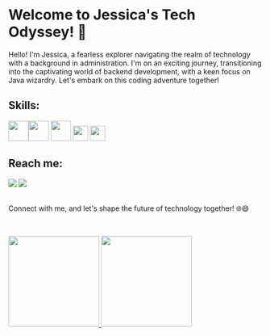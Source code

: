 # Welcome to Jessica's Tech Odyssey! 🚀

Hello! I'm Jessica, a fearless explorer navigating the realm of technology with a background in administration. I'm on an exciting journey, transitioning into the captivating world of backend development, with a keen focus on Java wizardry. Let's embark on this coding adventure together!

## Skills:

            
<img src="https://cdn.jsdelivr.net/gh/devicons/devicon@latest/icons/java/java-original-wordmark.svg" width="40" height="40" /><img src="https://cdn.jsdelivr.net/gh/devicons/devicon@latest/icons/spring/spring-original-wordmark.svg" width="40" height="40" />   <img src="https://cdn.jsdelivr.net/gh/devicons/devicon@latest/icons/mysql/mysql-original-wordmark.svg" width="40" height="40" />   <img src="https://cdn.jsdelivr.net/gh/devicons/devicon@latest/icons/json/json-plain.svg" width="30" height="30" />  <img src="https://cdn.jsdelivr.net/gh/devicons/devicon@latest/icons/html5/html5-original.svg" width="30" height="30" />
          
          
          

## Reach me:

<div>
<a href="https://www.linkedin.com/in/jessica-lopes-a2a5a245/" target="_blank"><img loading="lazy" src="https://img.shields.io/badge/-LinkedIn-%230077B5?style=for-the-badge&logo=linkedin&logoColor=white" target="_blank"></a>   
<a href="https://www.instagram.com/jesslrmaria/" target="_blank"><img loading="lazy" src="https://img.shields.io/badge/-Instagram-%23E4405F?style=for-the-badge&logo=instagram&logoColor=white" target="_blank"></a>
</div><br>

Connect with me, and let's shape the future of technology together! 🌐😄

<br><div>
<a href="https://github.com/jlopes07">
<img loading="lazy" height="180em" src="https://github-readme-stats.vercel.app/api/top-langs/?username=jlopes07&layout=compact&langs_count=7&theme=dracula"/>
<img loading="lazy" height="180em" src="https://github-readme-stats.vercel.app/api?username=jlopes07&show_icons=true&theme=dracula&include_all_commits=true&count_private=true"/>
</div>
